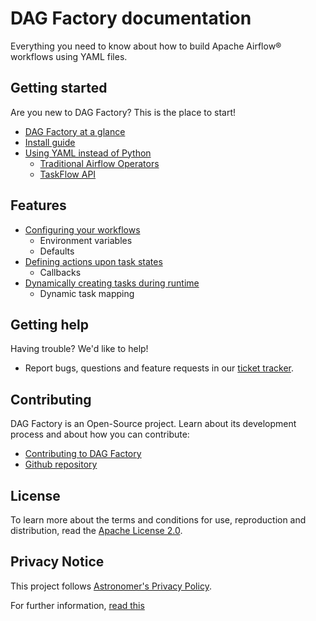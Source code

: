# DAG Factory documentation

Everything you need to know about how to build Apache Airflow® workflows using YAML files.

## Getting started

Are you new to DAG Factory? This is the place to start!

* [DAG Factory at a glance]()
* [Install guide]()
* [Using YAML instead of Python](./comparison/index.md)
    * [Traditional Airflow Operators](./comparison/traditional_operators.md)
    * [TaskFlow API](./comparison/taskflow_api.md)


## Features

* [Configuring your workflows]()
    * Environment variables
    * Defaults
* [Defining actions upon task states]()
    * Callbacks
* [Dynamically creating tasks during runtime]()
    * Dynamic task mapping


## Getting help

Having trouble? We'd like to help!

* Report bugs, questions and feature requests in our [ticket tracker](https://github.com/astronomer/dag-factory/issues).


## Contributing

DAG Factory is an Open-Source project. Learn about its development process and about how you can contribute:

* [Contributing to DAG Factory]()
* [Github repository](https://github.com/astronomer/dag-factory/)

## License

To learn more about the terms and conditions for use, reproduction and distribution, read the [Apache License 2.0](https://github.com/astronomer/dag-factory/blob/main/LICENSE).


## Privacy Notice

This project follows [Astronomer's Privacy Policy](https://www.astronomer.io/privacy/).

For further information, [read this](https://github.com/astronomer/dag-factory/blob/main/PRIVACY_NOTICE.md)
